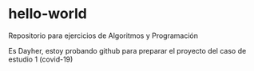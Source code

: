 # hello-world
Repositorio para ejercicios de Algoritmos y Programación 

Es Dayher, estoy probando github para preparar el proyecto del caso de estudio 1 (covid-19)
